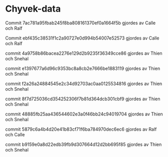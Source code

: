 # Chyvek-data
Commit 7ac781a95fbab245f8ba808161370ef0a1664f5b gjordes av Calle och Ralf

Commit ebf435c38531f1c2a90727e0d994b54007e52573 gjordes av Calle och Ralf

commit 4a9758b86bacea2276e129d2b9235f36349cce86 gjordes av Thien och Snehal

commit e1397677a6d96c9353bc8a8cb2e7666be1883119 gjordes av Thien och Snehal

commit f2a26a24884545e2c34d92703ac0aa0125534816 gjordes av Thien och Snehal

commit 8f7d725036cd354252306f7b81d364dcb301cbf9 gjordes av Thien och Snehal

commit 48885fb25aa436544602e3a0f46bb24c94019704 gjordes av Thien och Snehal

commit 5879c6a4b4d20e41b83cf71f6ba784970dec6ec6 gjordes av Ralf och Calle

commit b9159e0a8d22edb39fb9d307664d12d2bb695f85 gjordes av Thien och Snehal
